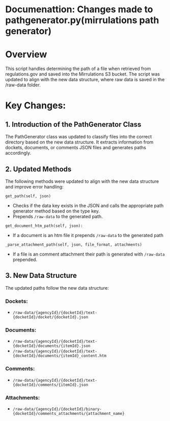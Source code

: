 # Documenattion: Changes made to pathgenerator.py(mirrulations path generator)

# Overview
This script handles determining the path of a file when retrieved from regulations.gov and saved into the Mirrulations S3 bucket. The script was updated to align with the new data structure, where raw data is saved in the /raw-data folder.

# Key Changes:
## 1. Introduction of the PathGenerator Class
The PathGenerator class was updated to classify files into the correct directory based on the new data structure. It extracts information from dockets, documents, or comments JSON files and generates paths accordingly.

## 2. Updated Methods
The following methods were updated to align with the new data structure and improve error handling:

`get_path(self, json)`
- Checks if the data key exists in the JSON and calls the appropriate path generator method based on the type key.
- Prepends `/raw-data` to the generated path.

`get_document_htm_path(self, json):`
- If a document is an htm file it prepends `/raw-data` to the generated path

`_parse_attachment_path(self, json, file_format, attachments)`
- If a file is an comment attachment their path is generated with `/raw-data` prepended.

## 3. New Data Structure
The updated paths follow the new data structure:

### Dockets: 
- `/raw-data/{agencyId}/{docketId}/text-{docketId}/docket/{docketId}.json`

### Documents: 
- `/raw-data/{agencyId}/{docketId}/text-{docketId}/documents/{itemId}.json`
- `/raw-data/{agencyId}/{docketId}/text-{docketId}/documents/{itemId}_content.htm`

### Comments: 
- `/raw-data/{agencyId}/{docketId}/text-{docketId}/comments/{itemId}.json`

### Attachments: 
- `/raw-data/{agencyId}/{docketId}/binary-{docketId}/comments_attachments/{attachment_name}`
